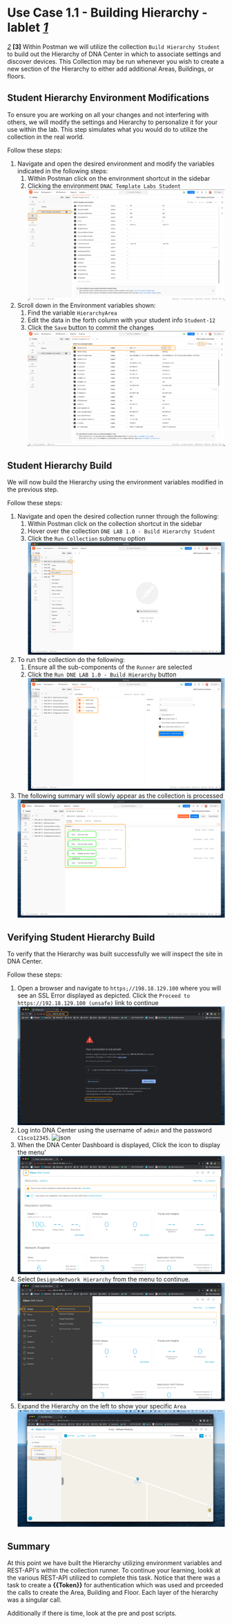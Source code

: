 # Use Case 1.1 - Building Hierarchy - lablet *[1](./section1-hierarchy-1.md)*
*[2](./section1-hierarchy-2.md)* **[3]**
Within Postman we will utilize the collection `Build Hierarchy Student` to build out the Hierarchy of DNA Center in which to associate settings and discover devices. This Collection may be run whenever you wish to create a new section of the Hierarchy to either add additional Areas, Buildings, or floors.

## Student Hierarchy Environment Modifications
To ensure you are working on all your changes and not interfering with others, we will modify the settings and Hierarchy to personalize it for your use within the lab. This step simulates what you would do to utilize the collection in the real world.

Follow these steps:

1. Navigate and open the desired environment and modify the variables indicated in the following steps:
   1. Within Postman click on the environment shortcut in the sidebar
   2. Clicking the environment `DNAC Template Labs Student`
      ![json](./images/Postman-Environment.png?raw=true "Import JSON")
2. Scroll down in the Environment variables shown:
   1. Find the variable `HierarchyArea`
   2. Edit the data in the forth column with your student info `Student-12` 
   3. Click the `Save` button to commit the changes
      ![json](./images/Postman-Environment-Area-Modify.png?raw=true "Import JSON")

## Student Hierarchy Build
We will now build the Hierarchy using the environment variables modified in the previous step.

Follow these steps:

1. Navigate and open the desired collection runner through the following:
   1. Within Postman click on the collection shortcut in the sidebar
   2. Hover over the collection `DNE LAB 1.0 - Build Hierarchy Student`
   3. Click the `Run Collection` submenu option
      ![json](./images/Postman-Collection-Hierarchy.png?raw=true "Import JSON")
2. To run the collection do the following:
   1. Ensure all the sub-components of the `Runner` are selected
   2. Click  the `Run DNE LAB 1.0 - Build Hierarchy` button
      ![json](./images/Postman-Collection-Hierarchy-Runner.png?raw=true "Import JSON")
3. The following summary will slowly appear as the collection is processed
   ![json](./images/Postman-Collection-Hierarchy-Summary.png?raw=true "Import JSON")

## Verifying Student Hierarchy Build
To verify that the Hierarchy was built successfully we will inspect the site in DNA Center.

Follow these steps:

1. Open a browser and navigate to `https;//198.18.129.100` where you will see an SSL Error displayed as depicted. Click the `Proceed to https://192.18.129.100 (unsafe)` link to continue
![json](./images/DNAC-SSLERROR.png?raw=true "Import JSON")
2. Log into DNA Center using the username of `admin` and the password `C1sco12345`.
![json](./images/DNAC-Login.png?raw=true "Import JSON")
3. When the DNA Center Dashboard is displayed, Click the  icon to display the menu'
![json](./images/DNAC-Menu.png?raw=true "Import JSON")
4. Select `Design>Network Hierarchy` from the menu to continue.
![json](./images/DNAC-Menu-Hierarchy.png?raw=true "Import JSON")
5. Expand the Hierarchy on the left to show your specific `Area`
![json](./images/DNAC-Hierarchy-Student-Verify.png?raw=true "Import JSON")

## Summary
At this point we have built the Hierarchy utilizing environment variables and REST-API's within the collection runner. To continue your learning, lookk at the various REST-API utilized to complete this task. Notice that there was a task to create a **{{Token}}** for authentication which was used and prceeded the calls to create the Area, Building and Floor. Each layer of the hierarchy was a singular call. 

Additionally if there is time, look at the pre and post scripts.
